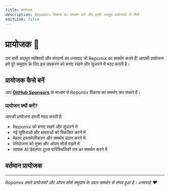```yaml
---
title: प्रायोजक
description: Repomix विकास का समर्थन करें और हमारे अद्भुत प्रायोजकों से मिलें
editLink: false
---
```


# प्रायोजक 💖

उन सभी अद्भुत व्यक्तियों और संगठनों का धन्यवाद जो Repomix का समर्थन करते हैं! आपकी प्रायोजना हमें पूरे समुदाय के लिए इस उपकरण को बनाए रखने और सुधारने में मदद करती है।

## प्रायोजक कैसे बनें

आप **[GitHub Sponsors](https://github.com/sponsors/yamadashy)** के माध्यम से Repomix विकास का समर्थन कर सकते हैं।

### प्रायोजन क्यों करें?

आपकी प्रायोजना हमारी मदद करती है:
- Repomix को बनाए रखने और सुधारने में
- नई सुविधाओं और क्षमताओं को विकसित करने में
- बेहतर दस्तावेज़ीकरण और समर्थन प्रदान करने में
- परियोजना को मुफ्त और ओपन सोर्स रखने में
- व्यापक AI डेवलपर टूल्स पारिस्थितिकी तंत्र का समर्थन करने में

## वर्तमान प्रायोजक

<!--@include: ../../shared/sponsors-section.md-->

---

*Repomix हमारे प्रायोजकों और ओपन सोर्स समुदाय के उदार समर्थन से संभव हुआ है। धन्यवाद! ❤️*